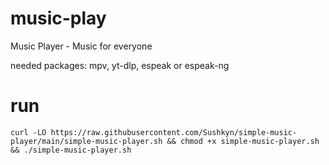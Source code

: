 # music-play
Music Player - Music for everyone

needed packages:
mpv, yt-dlp, espeak or espeak-ng

# run
```curl -LO https://raw.githubusercontent.com/Sushkyn/simple-music-player/main/simple-music-player.sh && chmod +x simple-music-player.sh && ./simple-music-player.sh```
